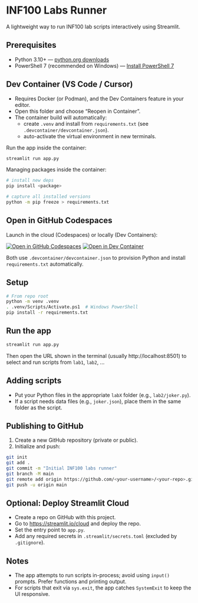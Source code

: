 # INF100 Labs Runner

A lightweight way to run INF100 lab scripts interactively using Streamlit.

## Prerequisites
- Python 3.10+ — [python.org downloads](https://www.python.org/downloads/)
- PowerShell 7 (recommended on Windows) — [Install PowerShell 7](https://learn.microsoft.com/powershell/scripting/install/installing-powershell)

## Dev Container (VS Code / Cursor)
- Requires Docker (or Podman), and the Dev Containers feature in your editor.
- Open this folder and choose “Reopen in Container”.
- The container build will automatically:
  - create `.venv` and install from `requirements.txt` (see `.devcontainer/devcontainer.json`).
  - auto-activate the virtual environment in new terminals.

Run the app inside the container:
```bash
streamlit run app.py
```

Managing packages inside the container:
```bash
# install new deps
pip install <package>

# capture all installed versions
python -m pip freeze > requirements.txt
```

## Open in GitHub Codespaces
Launch in the cloud (Codespaces) or locally (Dev Containers):

[![Open in GitHub Codespaces](https://img.shields.io/static/v1?style=for-the-badge&label=GitHub+Codespaces&message=Open&color=brightgreen&logo=github)](https://codespaces.new/cbru93/INF100)
[![Open in Dev Container](https://img.shields.io/static/v1?style=for-the-badge&label=Dev+Containers&message=Open&color=blue&logo=visualstudiocode)](https://vscode.dev/redirect?url=vscode://ms-vscode-remote.remote-containers/cloneInVolume?url=https://github.com/cbru93/INF100)

Both use `.devcontainer/devcontainer.json` to provision Python and install `requirements.txt` automatically.

## Setup
```bash
# From repo root
python -m venv .venv
. .venv/Scripts/Activate.ps1  # Windows PowerShell
pip install -r requirements.txt
```

## Run the app
```bash
streamlit run app.py
```
Then open the URL shown in the terminal (usually http://localhost:8501) to select and run scripts from `lab1`, `lab2`, ...

## Adding scripts
- Put your Python files in the appropriate `labX` folder (e.g., `lab2/joker.py`).
- If a script needs data files (e.g., `joker.json`), place them in the same folder as the script.

## Publishing to GitHub
1. Create a new GitHub repository (private or public).
2. Initialize and push:
```bash
git init
git add .
git commit -m "Initial INF100 labs runner"
git branch -M main
git remote add origin https://github.com/<your-username>/<your-repo>.git
git push -u origin main
```

## Optional: Deploy Streamlit Cloud
- Create a repo on GitHub with this project.
- Go to https://streamlit.io/cloud and deploy the repo.
- Set the entry point to `app.py`.
- Add any required secrets in `.streamlit/secrets.toml` (excluded by `.gitignore`).

## Notes
- The app attempts to run scripts in-process; avoid using `input()` prompts. Prefer functions and printing output.
- For scripts that exit via `sys.exit`, the app catches `SystemExit` to keep the UI responsive.
